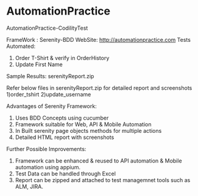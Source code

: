 # AutomationPractice
AutomationPractice-CodilityTest

FrameWork : Serenity-BDD
WebSite: http://automationpractice.com
Tests Automated:
1) Order T-Shirt & verify in OrderHistory
2) Update First Name

Sample Results: serenityReport.zip

Refer below files in serenityReport.zip for detailed report and screenshots
1)order_tshirt
2)update_username

Advantages of Serenity Framework:
1) Uses BDD Concepts using cucumber
2) Framework suitable for Web, API & Mobile Automation
3) In Built serenity page objects methods for multiple actions
4) Detailed HTML report with screenshots

Further Possible Improvements:
1) Framework can be enhanced & reused to API automation & Mobile automation using appium.
2) Test Data can be handled through Excel
3) Report can be zipped and attached to test managemnet tools such as ALM, JIRA.
